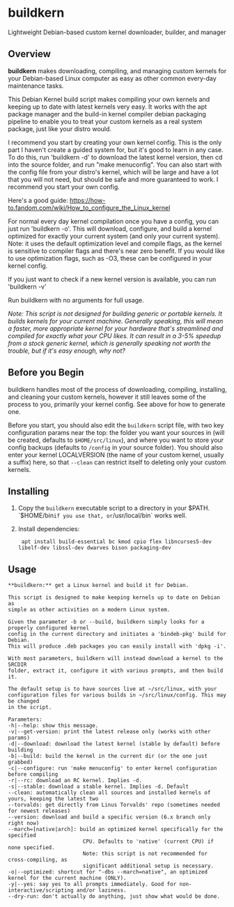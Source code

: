# buildkern
Lightweight Debian-based custom kernel downloader, builder, and manager

## Overview

**buildkern** makes downloading, compiling, and managing custom kernels for your Debian-based Linux computer as easy as other common every-day maintenance tasks.

This Debian Kernel build script makes compiling your own kernels and keeping up to date with latest kernels very easy. It works with the apt package manager and the build-in kernel compiler debian packaging pipeline to enable you to treat your custom kernels as a real system package, just like your distro would.

I recommend you start by creating your own kernel config. This is the only part I haven't create a guided system for, but it's good to learn in any case. To do this, run 'buildkern -d' to download the latest kernel version, then cd into the source folder, and run "make menuconfig". You can also start with the config file from your distro's kernel, which will be large and have a lot that you will not need, but should be safe and more guaranteed to work. I recommend you start your own config.

Here's a good guide: https://how-to.fandom.com/wiki/How_to_configure_the_Linux_kernel

For normal every day kernel compilation once you have a config, you can just run 'buildkern -o'. This will download, configure, and build a kernel optimized for exactly your current system (and only your current system). Note: it uses the default optimization level and compile flags, as the kernel is sensitive to compiler flags and there's near zero benefit. If you would like to use optimization flags, such as -O3, these can be configured in your kernel config.

If you just want to check if a new kernel version is available, you can run 'buildkern -v'

Run buildkern with no arguments for full usage.

*Note: This script is not designed for building generic or portable kernels. It builds kernels for your current machine. Generally speaking, this will mean a faster, more appropriate kernel for your hardware that's streamlined and compiled for exactly what your CPU likes. It can result in a 3-5% speedup from a stock generic kernel, which is generally speaking not worth the trouble, but if it's easy enough, why not?*

## Before you Begin

buildkern handles most of the process of downloading, compiling, installing, and cleaning your custom kernels, however it still leaves some of the process to you, primarily your kernel config. See above for how to generate one.

Before you start, you should also edit the `buildkern` script file, with two key configuration params near the top: the folder you want your sources in (will be created, defaults to `$HOME/src/linux`), and where you want to store your config backups (defaults to `/config` in your source folder). You should also enter your kernel LOCALVERSION (the name of your custom kernel, usually a suffix) here, so that `--clean` can restrict itself to deleting only your custom kernels.

## Installing

1. Copy the `buildkern` executable script to a directory in your $PATH. `$HOME/bin` if you use that, or `/usr/local/bin` works well.
2. Install dependencies:
    
        apt install build-essential bc kmod cpio flex libncurses5-dev libelf-dev libssl-dev dwarves bison packaging-dev

## Usage

    **buildkern:** get a Linux kernel and build it for Debian.

    This script is designed to make keeping kernels up to date on Debian as
    simple as other activities on a modern Linux system.

    Given the parameter -b or --build, buildkern simply looks for a properly configured kernel 
    config in the current directory and initiates a 'bindeb-pkg' build for Debian.
    This will produce .deb packages you can easily install with 'dpkg -i'.

    With most parameters, buildkern will instead download a kernel to the SRCDIR 
    folder, extract it, configure it with various prompts, and then build it.

    The default setup is to have sources live at ~/src/linux, with your 
    configuration files for various builds in ~/src/linux/config. This may be changed 
    in the script.

    Parameters:
    -h|--help: show this message.
    -v|--get-version: print the latest release only (works with other params)
    -d|--download: download the latest kernel (stable by default) before building
    -b|--build: build the kernel in the current dir (or the one just grabbed)
    -c|--configure: run 'make menuconfig' to enter kernel configuration before compiling
    -r|--rc: download an RC kernel. Implies -d.
    -s|--stable: download a stable kernel. Implies -d. Default
    --clean: automatically clean all sources and installed kernels of yours, keeping the latest two
    --torvalds: get directly from Linus Torvalds' repo (sometimes needed for newest releases)
    --version: download and build a specific version (6.x branch only right now)
    --march=[native|arch]: build an optimized kernel specifically for the specified 
                            CPU. Defaults to 'native' (current CPU) if none specified.
                            Note: this script is not recommended for cross-compiling, as
                            significant additional setup is necessary.
    -o|--optimized: shortcut for "-dbs --march=native", an optimized kernel for the current machine (ONLY).
    -y|--yes: say yes to all prompts immediately. Good for non-interactive/scripting and/or laziness.
    --dry-run: don't actually do anything, just show what would be done.
